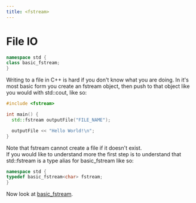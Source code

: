 ```yaml
---
title: <fstream>
---
```

# File IO
```cpp
namespace std {
class basic_fstream;
}
```


Writing to a file in C++ is hard if you don't know what you are doing.
In it's most basic form you create an fstream object, then push to that object like you would with std::cout, like so:

```cpp
#include <fstream>

int main() {
  std::fstream outputFile("FILE_NAME");

  outputFile << "Hello World!\n";
}
```

Note that fstream cannot create a file if it doesn't exist.  
If you would like to understand more the first step is to understand that std::fstream is a type alias for basic_fstream like so:

```cpp
namespace std {
typedef basic_fstream<char> fstream;
}
```

Now look at [basic_fstream](basic_fstream/basic_fstream.md).
